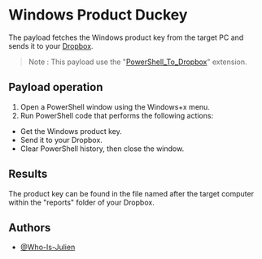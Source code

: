 # Windows Product Duckey

The payload fetches the Windows product key from the target PC and sends it to your [Dropbox](https://www.dropbox.com).

> Note : This payload use the "[PowerShell_To_Dropbox](https://github.com/Who-Is-Julien/Ducky-Utilities/blob/main/Extensions/PowerShell_To_Dropbox/README.md)" extension.


## Payload operation

1. Open a PowerShell window using the Windows+x menu.
2. Run PowerShell code that performs the following actions:
- Get the Windows product key.
- Send it to your Dropbox.
- Clear PowerShell history, then close the window.

## Results

The product key can be found in the file named after the target computer within the "reports" folder of your Dropbox.

## Authors

- [@Who-Is-Julien](https://github.com/Who-Is-Julien)
